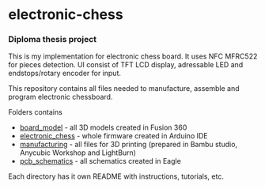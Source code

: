 # electronic-chess
### Diploma thesis project

This is my implementation for electronic chess board. It uses NFC MFRC522 for pieces detection. UI consist of TFT LCD display, adressable LED and endstops/rotary encoder for input. 

This repository contains all files needed to manufacture, assemble and program electronic chessboard.

Folders contains
- [board_model](\board_model) - all 3D models created in Fusion 360
- [electronic_chess](\electronic_chess\README.md) - whole firmware created in Arduino IDE
- [manufacturing](\manufacturing\README.md) - all files for 3D printing (prepared in Bambu studio, Anycubic Workshop and LightBurn)
- [pcb_schematics](\pcb_schematics\README.md) - all schematics created in Eagle

Each directory has it own README with instructions, tutorials, etc. 
